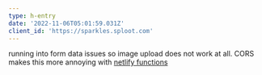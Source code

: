 ```yaml
---
type: h-entry
date: '2022-11-06T05:01:59.031Z'
client_id: 'https://sparkles.sploot.com'
---
```

running into form data issues so image upload does not work at all. CORS makes this more annoying with [netlify functions](https://functions.netlify.com/)
